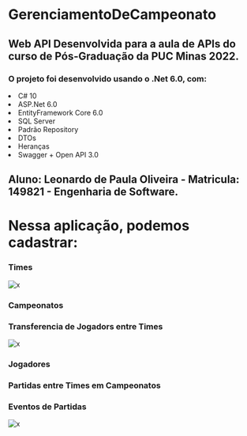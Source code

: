 # GerenciamentoDeCampeonato

## Web API Desenvolvida para a aula de APIs do curso de Pós-Graduação da PUC Minas 2022.

### O projeto foi desenvolvido usando o .Net 6.0, com:
<li>C# 10
<li>ASP.Net 6.0
<li>EntityFramework Core 6.0
<li>SQL Server
<li>Padrão Repository
<li>DTOs
<li>Heranças
<li>Swagger + Open API 3.0

## Aluno: Leonardo de Paula Oliveira - Matricula: 149821 - Engenharia de Software.

# Nessa aplicação, podemos cadastrar:
### Times
 
![x](https://user-images.githubusercontent.com/35302072/202004218-073c9bf4-7871-4147-8306-452811c89bd6.PNG)

### Campeonatos
### Transferencia de Jogadors entre Times
  
![x](https://user-images.githubusercontent.com/35302072/202004605-5300859b-a138-4667-9770-3dd84bd86434.PNG)
  
### Jogadores
### Partidas entre Times em Campeonatos
### Eventos de Partidas
  
![x](https://user-images.githubusercontent.com/35302072/202004451-774e5cf4-3eba-4d90-95b9-0e25adc3cf1d.PNG)



 
